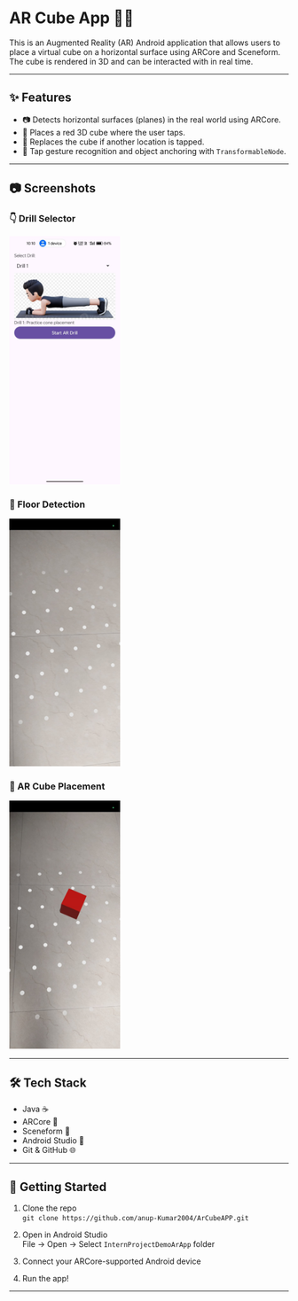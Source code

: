 # AR Cube App 🧊📱

This is an Augmented Reality (AR) Android application that allows users to place a virtual cube on a horizontal surface using ARCore and Sceneform. The cube is rendered in 3D and can be interacted with in real time.

---

## ✨ Features

- 📷 Detects horizontal surfaces (planes) in the real world using ARCore.  
- 🧱 Places a red 3D cube where the user taps.  
- 🔁 Replaces the cube if another location is tapped.  
- 🧭 Tap gesture recognition and object anchoring with `TransformableNode`.

---

## 📷 Screenshots

### 👇 Drill Selector  
<img src="screenshots/img1.jpg" alt="Selecting Drill Using DropDown" width="200"/>

### 🧱 Floor Detection  
<img src="screenshots/img2.jpg" alt="Dotted Grids" width="200"/>

### 🔷 AR Cube Placement  
<img src="screenshots/img3.jpg" alt="Red Cube Placement" width="200"/>

---

## 🛠️ Tech Stack

- Java ☕
- ARCore 📱
- Sceneform 🧱
- Android Studio 🧰
- Git & GitHub 🌐

---

## 🚀 Getting Started

1. Clone the repo  
   `git clone https://github.com/anup-Kumar2004/ArCubeAPP.git`

2. Open in Android Studio  
   File → Open → Select `InternProjectDemoArApp` folder

3. Connect your ARCore-supported Android device

4. Run the app!

---

